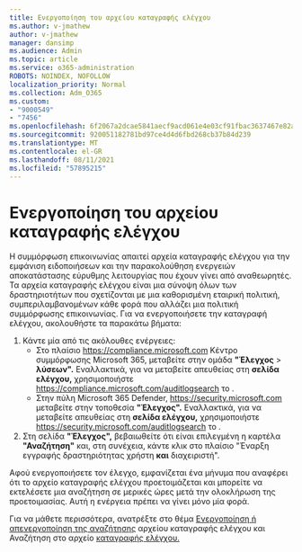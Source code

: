 ```yaml
---
title: Ενεργοποίηση του αρχείου καταγραφής ελέγχου
ms.author: v-jmathew
author: v-jmathew
manager: dansimp
ms.audience: Admin
ms.topic: article
ms.service: o365-administration
ROBOTS: NOINDEX, NOFOLLOW
localization_priority: Normal
ms.collection: Adm_O365
ms.custom:
- "9000549"
- "7456"
ms.openlocfilehash: 6f2067a2dcae5841aecf9acd061e4e03cf91fbac3637467e82aee2fbc9340f9a
ms.sourcegitcommit: 920051182781bd97ce4d4d6fbd268cb37b84d239
ms.translationtype: MT
ms.contentlocale: el-GR
ms.lasthandoff: 08/11/2021
ms.locfileid: "57895215"
---
```

# <a name="enable-the-audit-log"></a>Ενεργοποίηση του αρχείου καταγραφής ελέγχου

Η συμμόρφωση επικοινωνίας απαιτεί αρχεία καταγραφής ελέγχου για την εμφάνιση ειδοποιήσεων και την παρακολούθηση ενεργειών αποκατάστασης εύρυθμης λειτουργίας που έχουν γίνει από αναθεωρητές. Τα αρχεία καταγραφής ελέγχου είναι μια σύνοψη όλων των δραστηριοτήτων που σχετίζονται με μια καθορισμένη εταιρική πολιτική, συμπεριλαμβανομένων κάθε φορά που αλλάζει μια πολιτική συμμόρφωσης επικοινωνίας. Για να ενεργοποιήσετε την καταγραφή ελέγχου, ακολουθήστε τα παρακάτω βήματα:

1. Κάντε μία από τις ακόλουθες ενέργειες:
   - Στο πλαίσιο <https://compliance.microsoft.com> Κέντρο συμμόρφωσης Microsoft 365, μεταβείτε στην ομάδα **"Έλεγχος** \> **λύσεων".** Εναλλακτικά, για να μεταβείτε απευθείας στη **σελίδα ελέγχου,** χρησιμοποιήστε <https://compliance.microsoft.com/auditlogsearch> το .
   - Στην πύλη Microsoft 365 Defender, <https://security.microsoft.com> μεταβείτε στην τοποθεσία **"Έλεγχος".** Εναλλακτικά, για να μεταβείτε απευθείας στη **σελίδα ελέγχου,** χρησιμοποιήστε <https://security.microsoft.com/auditlogsearch> το .
2. Στη σελίδα **"Έλεγχος",** βεβαιωθείτε ότι είναι επιλεγμένη η καρτέλα **"Αναζήτηση"** και, στη συνέχεια, κάντε κλικ στο πλαίσιο "Έναρξη εγγραφής δραστηριότητας χρήστη **και** διαχειριστή".

Αφού ενεργοποιήσετε τον έλεγχο, εμφανίζεται ένα μήνυμα που αναφέρει ότι το αρχείο καταγραφής ελέγχου προετοιμάζεται και μπορείτε να εκτελέσετε μια αναζήτηση σε μερικές ώρες μετά την ολοκλήρωση της προετοιμασίας. Αυτή η ενέργεια πρέπει να γίνει μόνο μία φορά.

Για να μάθετε περισσότερα, ανατρέξτε στο θέμα [Ενεργοποίηση ή απενεργοποίηση της αναζήτησης](https://docs.microsoft.com/microsoft-365/compliance/turn-audit-log-search-on-or-off) αρχείου καταγραφής ελέγχου και Αναζήτηση στο αρχείο [καταγραφής ελέγχου.](https://docs.microsoft.com/microsoft-365/compliance/search-the-audit-log-in-security-and-compliance)
